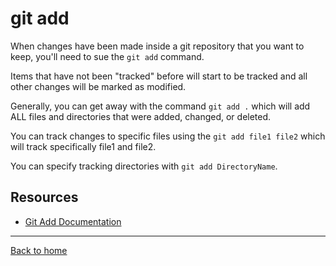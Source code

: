 # git add

When changes have been made inside a git repository that you want to keep, you'll need to sue the `git add` command.

Items that have not been "tracked" before will start to be tracked and all other changes will be marked as modified.

Generally, you can get away with the command `git add .` which will add ALL files and directories that were added, changed, or deleted.

You can track changes to specific files using the `git add file1 file2` which will track specifically file1 and file2.

You can specify tracking directories with `git add DirectoryName`.
## Resources

- [Git Add Documentation](https://git-scm.com/docs/git-add)

---

[Back to home](../README.md)